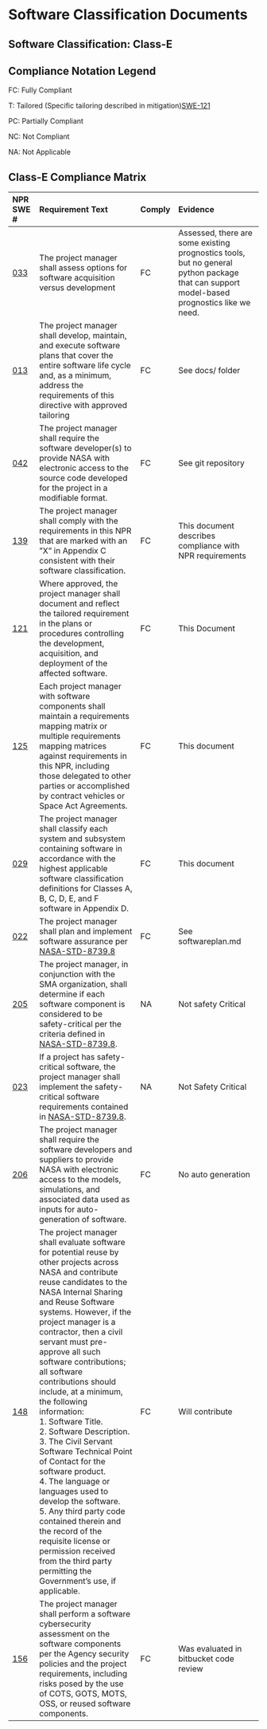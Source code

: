 # Software Classification Documents
## Software Classification: Class-E

## Compliance Notation Legend
FC: Fully Compliant

T: Tailored (Specific tailoring described in mitigation)[SWE-121](https://swehb.nasa.gov/display/7150/SWE-121+-+Document+Alternate+Requirements)

PC: Partially Compliant

NC: Not Compliant

NA: Not Applicable

## Class-E Compliance Matrix
| NPR SWE #| Requirement Text |Comply | Evidence |
|:---|:--|:--|:--|
| [033](https://swehb.nasa.gov/display/SWEHBVC/SWE-033+-+Acquisition+vs.+Development+Assessment) | The project manager shall assess options for software acquisition versus development | FC | Assessed, there are some existing prognostics tools, but no general python package that can support model-based prognostics like we need.  |
| [013](https://swehb.nasa.gov/display/SWEHBVC/SWE-013+-+Software+Plans) | The project manager shall develop, maintain, and execute software plans that cover the entire software life cycle and, as a minimum, address the requirements of this directive with approved tailoring | FC | See docs/ folder |
| [042](https://swehb.nasa.gov/display/SWEHBVC/SWE-042+-+Source+Code+Electronic+Access) | The project manager shall require the software developer(s) to provide NASA with electronic access to the source code developed for the project in a modifiable format.| FC | See git repository|
| [139](https://swehb.nasa.gov/display/SWEHBVC/SWE-139+-+Shall+Statements) | The project manager shall comply with the requirements in this NPR that are marked with an ”X” in Appendix C consistent with their software classification. | FC | This document describes compliance with NPR requirements |
| [121](https://swehb.nasa.gov/display/SWEHBVC/SWE-121+-+Document+Tailored+Requirements) | Where approved, the project manager shall document and reflect the tailored requirement in the plans or procedures controlling the development, acquisition, and deployment of the affected software. | FC | This Document |
| [125](https://swehb.nasa.gov/display/SWEHBVC/SWE-125+-+Requirements+Compliance+Matrix) | Each project manager with software components shall maintain a requirements mapping matrix or multiple requirements mapping matrices against requirements in this NPR, including those delegated to other parties or accomplished by contract vehicles or Space Act Agreements. | FC | This document |
| [029](https://swehb.nasa.gov/display/SWEHBVC/SWE-020+-+Software+Classification) | The project manager shall classify each system and subsystem containing software in accordance with the highest applicable software classification definitions for Classes A, B, C, D, E, and F software in Appendix D. | FC | This document |
| [022](https://swehb.nasa.gov/display/SWEHBVC/SWE-022+-+Software+Assurance) | The project manager shall plan and implement software assurance per [NASA-STD-8739.8](https://standards.nasa.gov/file/2640/download?token=GE2uRzcJ) | FC | See softwareplan.md |
| [205](https://swehb.nasa.gov/display/SWEHBVC/SWE-205+-+Determination+of+Safety-Critical+Software) | The project manager, in conjunction with the SMA organization, shall determine if each software component is considered to be safety-critical per the criteria defined in [NASA-STD-8739.8](https://standards.nasa.gov/file/2640/download?token=GE2uRzcJ). | NA | Not safety Critical |
| [023](https://swehb.nasa.gov/display/SWEHBVC/SWE-023+-+Software+Safety-Critical+Requirements) | If a project has safety-critical software, the project manager shall implement the safety-critical software requirements contained in [NASA-STD-8739.8](https://standards.nasa.gov/file/2640/download?token=GE2uRzcJ). | NA | Not Safety Critical|
| [206](https://swehb.nasa.gov/display/SWEHBVC/SWE-206+-+Auto-Generation+Software+Inputs) | The project manager shall require the software developers and suppliers to provide NASA with electronic access to the models, simulations, and associated data used as inputs for auto-generation of software. | FC | No auto generation|
| [148](https://swehb.nasa.gov/display/SWEHBVC/SWE-148+-+Contribute+to+Agency+Software+Catalog) | The project manager shall evaluate software for potential reuse by other projects across NASA and contribute reuse candidates to the NASA Internal Sharing and Reuse Software systems. However, if the project manager is a contractor, then a civil servant must pre-approve all such software contributions; all software contributions should include, at a minimum, the following information:<br> 1.  Software Title. <br> 2.  Software Description. <br> 3.  The Civil Servant Software Technical Point of Contact for the software product.<br> 4.  The language or languages used to develop the software.<br> 5.  Any third party code contained therein and the record of the requisite license or permission received from the third party permitting the Government’s use, if applicable. | FC | Will contribute |
| [156](https://swehb.nasa.gov/display/SWEHBVC/SWE-156+-+Evaluate+Systems+for+Security+Risks) | The project manager shall perform a software cybersecurity assessment on the software components per the Agency security policies and the project requirements, including risks posed by the use of COTS, GOTS, MOTS, OSS, or reused software components. | FC | Was evaluated in bitbucket code review|
